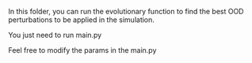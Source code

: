 In this folder, you can run the evolutionary function to find the best OOD perturbations to be applied in the simulation.

You just need to run main.py 

Feel free to modify the params in the main.py
